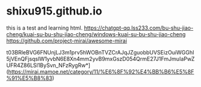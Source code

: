 # shixu915.github.io
this is a test and learning html.
https://chatgpt-qq.lss233.com/bu-shu-jiao-cheng/kuai-su-bu-shu-jiao-cheng/windows-kuai-su-bu-shu-jiao-cheng
https://github.com/project-mirai/awesome-mirai


t03BRleBVG6FNUnjLJ3m1prv5hWOBnTVZCrAJqJZguobbUVSEizOuiWGGhI5jVEnQFjsqsIW1yvbN6E8Xn4mm2yvB9mxGszD054QrmE27J1FmJmuIaPwZUFR4Z86LSl1BySvn_NFzRygRw*](https://mirai.mamoe.net/category/11/%E6%8F%92%E4%BB%B6%E5%8F%91%E5%B8%83)
